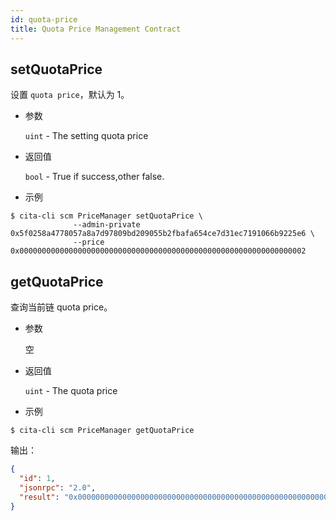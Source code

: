 ```yaml
---
id: quota-price
title: Quota Price Management Contract
---
```


## setQuotaPrice

设置 `quota price`，默认为 1。

* 参数
    
    `uint` - The setting quota price

* 返回值
    
    `bool` - True if success,other false.

* 示例

```shell
$ cita-cli scm PriceManager setQuotaPrice \
              --admin-private 0x5f0258a4778057a8a7d97809bd209055b2fbafa654ce7d31ec7191066b9225e6 \
              --price 0x0000000000000000000000000000000000000000000000000000000000000002
```

## getQuotaPrice

查询当前链 quota price。

* 参数
    
    空

* 返回值
    
    `uint` - The quota price

* 示例

```shell
$ cita-cli scm PriceManager getQuotaPrice
```

输出：

```json
{
  "id": 1,
  "jsonrpc": "2.0",
  "result": "0x0000000000000000000000000000000000000000000000000000000000000002"
}

```